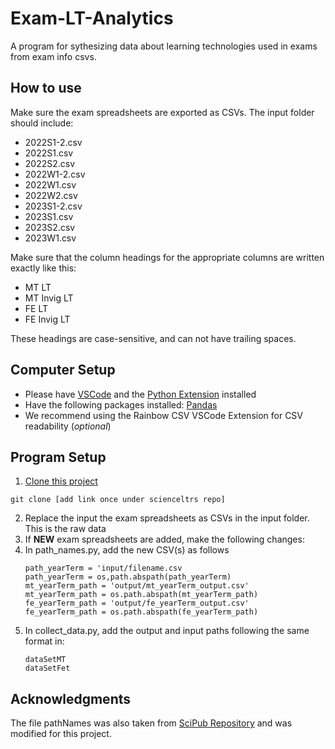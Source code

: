 # Exam-LT-Analytics
A program for sythesizing data about learning technologies used in exams from exam info csvs.

## How to use

Make sure the exam spreadsheets are exported as CSVs. The input folder should include:

- 2022S1-2.csv
- 2022S1.csv
- 2022S2.csv
- 2022W1-2.csv
- 2022W1.csv
- 2022W2.csv
- 2023S1-2.csv
- 2023S1.csv
- 2023S2.csv
- 2023W1.csv

Make sure that the column headings for the appropriate columns are written exactly like this:

- MT LT
- MT Invig LT
- FE LT
- FE Invig LT

These headings are case-sensitive, and can not have trailing spaces.
## Computer Setup 
- Please have [VSCode](https://code.visualstudio.com/) and the [Python Extension](https://code.visualstudio.com/docs/python/python-tutorial#_prerequisites) installed
- Have the following packages installed: [Pandas](https://pypi.org/project/pandas/)
- We recommend using the Rainbow CSV VSCode Extension for CSV readability (*optional*)

## Program Setup
1. [Clone this project](https://docs.github.com/en/repositories/creating-and-managing-repositories/cloning-a-repository)
 ```
git clone [add link once under scienceltrs repo]
```  
2. Replace the input the exam spreadsheets as CSVs in the input folder. This is the raw data
3. If **NEW** exam spreadsheets are added, make the following changes:
4. In path_names.py, add the new CSV(s) as follows
   ```
   path_yearTerm = 'input/filename.csv
   path_yearTerm = os,path.abspath(path_yearTerm)
   mt_yearTerm_path = 'output/mt_yearTerm_output.csv'
   mt_yearTerm_path = os.path.abspath(mt_yearTerm_path)
   fe_yearTerm_path = 'output/fe_yearTerm_output.csv'
   fe_yearTerm_path = os.path.abspath(fe_yearTerm_path)
   ```
5. In collect_data.py, add the output and input paths following the same format in:
   ```
   dataSetMT
   dataSetFet 
    ```
## Acknowledgments

The file pathNames was also taken from [SciPub Repository](https://github.com/scienceltrs/SciPub/blob/main/pathNames.py) and was modified for this project.

